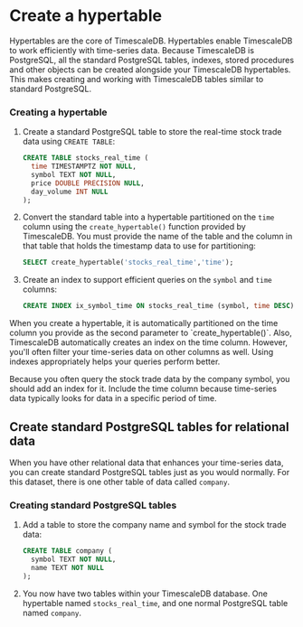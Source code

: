 
# Create a hypertable

Hypertables are the core of TimescaleDB. Hypertables enable TimescaleDB to work
efficiently with time-series data. Because TimescaleDB is PostgreSQL, all the
standard PostgreSQL tables, indexes, stored procedures and other objects can be
created alongside your TimescaleDB hypertables. This makes creating and working
with TimescaleDB tables similar to standard PostgreSQL.

<procedure>

### Creating a hypertable

1.  Create a standard PostgreSQL table to store the real-time stock trade data
    using `CREATE TABLE`:

    ```sql
    CREATE TABLE stocks_real_time (
      time TIMESTAMPTZ NOT NULL,
      symbol TEXT NOT NULL,
      price DOUBLE PRECISION NULL,
      day_volume INT NULL
    );
    ```

1.  Convert the standard table into a hypertable partitioned on the `time`
    column using the `create_hypertable()` function provided by TimescaleDB. You
    must provide the name of the table and the column in that table that holds
    the timestamp data to use for partitioning:

    ```sql
    SELECT create_hypertable('stocks_real_time','time');
    ```

2.  Create an index to support efficient queries on the `symbol` and `time`
    columns:

    ```sql
    CREATE INDEX ix_symbol_time ON stocks_real_time (symbol, time DESC);
    ```

<highlight type="note">
When you create a hypertable, it is automatically partitioned on the time column
you provide as the second parameter to `create_hypertable()`. Also, TimescaleDB
automatically creates an index on the time column. However, you'll often filter
your time-series data on other columns as well. Using indexes appropriately helps
your queries perform better.

Because you often query the stock trade data by the company symbol, you
should add an index for it. Include the time column because time-series data
typically looks for data in a specific period of time.
</highlight>

</procedure>

## Create standard PostgreSQL tables for relational data

When you have other relational data that enhances your time-series data, you can
create standard PostgreSQL tables just as you would normally. For this dataset,
there is one other table of data called `company`.

<procedure>

### Creating standard PostgreSQL tables

1.  Add a table to store the company name and symbol for the stock trade data:

    ```sql
    CREATE TABLE company (
      symbol TEXT NOT NULL,
      name TEXT NOT NULL
    );
    ```

1.  You now have two tables within your TimescaleDB database. One hypertable
    named `stocks_real_time`, and one normal PostgreSQL table named `company`.

</procedure>
